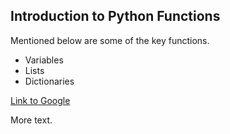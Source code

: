 ## Introduction to Python Functions

Mentioned below are some of the key functions.

* Variables
* Lists
* Dictionaries

[Link to Google](https://www.google.com)

More text.